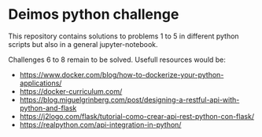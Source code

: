 # Deimos python challenge

This repository contains solutions to problems 1 to 5 in different python scripts but also in a general jupyter-notebook.

Challenges 6 to 8 remain to be solved. Usefull resources would be:
 - https://www.docker.com/blog/how-to-dockerize-your-python-applications/
 - https://docker-curriculum.com/
 - https://blog.miguelgrinberg.com/post/designing-a-restful-api-with-python-and-flask
 - https://j2logo.com/flask/tutorial-como-crear-api-rest-python-con-flask/
 - https://realpython.com/api-integration-in-python/
